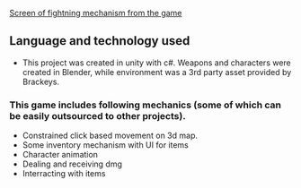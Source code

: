 [Screen of fightning mechanism from the game](https://github.com/Tsubanee/GameDev/blob/master/RPG%20Tutorial%20Brackeys/Rpg_Screen.png)

## Language and technology used
- This project was created in unity with c#. Weapons and characters were created in Blender, while environment was a 3rd party asset provided by Brackeys. 

### This game includes following mechanics (some of which can be easily outsourced to other projects).

- Constrained click based movement on 3d map.
- Some inventory mechanism with UI for items
- Character animation
- Dealing and receiving dmg
- Interracting with items


